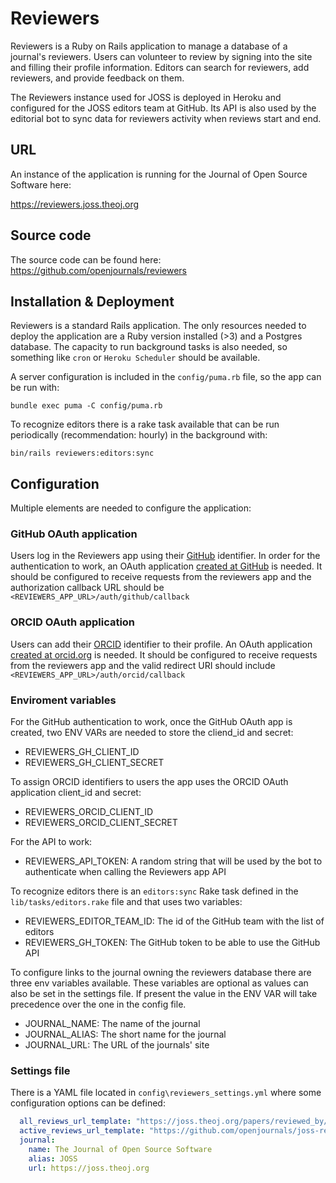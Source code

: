 # Reviewers

Reviewers is a Ruby on Rails application to manage a database of a journal's reviewers. Users can volunteer to review by signing into the site and filling their profile information. Editors can search for reviewers, add reviewers, and provide feedback on them.

The Reviewers instance used for JOSS is deployed in Heroku and configured for the JOSS editors team at GitHub. Its API is also used by the editorial bot to sync data for reviewers activity when reviews start and end.

## URL

An instance of the application is running for the Journal of Open Source Software here:

https://reviewers.joss.theoj.org

## Source code

The source code can be found here: https://github.com/openjournals/reviewers

## Installation & Deployment

Reviewers is a standard Rails application. The only resources needed to deploy the application are a Ruby version installed (>3) and a Postgres database. The capacity to run background tasks is also needed, so something like `cron` or `Heroku Scheduler` should be available.

A server configuration is included in the `config/puma.rb` file, so the app can be run with:

```
bundle exec puma -C config/puma.rb
```

To recognize editors there is a rake task available that can be run periodically (recommendation: hourly) in the background with:
```
bin/rails reviewers:editors:sync
```

## Configuration

Multiple elements are needed to configure the application:

### GitHub OAuth application

Users log in the Reviewers app using their [GitHub](https://github.com) identifier. In order for the authentication to work, an OAuth application [created at GitHub](https://github.com/settings/developers) is needed. It should be configured to receive requests from the reviewers app and the authorization callback URL should be `<REVIEWERS_APP_URL>/auth/github/callback`

### ORCID OAuth application

Users can add their [ORCID](https://orcid.org) identifier to their profile. An OAuth application [created at orcid.org](https://orcid.org/developer-tools) is needed. It should be configured to receive requests from the reviewers app and the valid redirect URI should include `<REVIEWERS_APP_URL>/auth/orcid/callback`

### Enviroment variables

For the GitHub authentication to work, once the GitHub OAuth app is created, two ENV VARs are needed to store the cliend_id and secret:

- REVIEWERS_GH_CLIENT_ID
- REVIEWERS_GH_CLIENT_SECRET

To assign ORCID identifiers to users the app uses the ORCID OAuth application client_id and secret:

- REVIEWERS_ORCID_CLIENT_ID
- REVIEWERS_ORCID_CLIENT_SECRET

For the API to work:

- REVIEWERS_API_TOKEN: A random string that will be used by the bot to authenticate when calling the Reviewers app API

To recognize editors there is an `editors:sync` Rake task defined in the `lib/tasks/editors.rake` file and that uses two variables:

- REVIEWERS_EDITOR_TEAM_ID: The id of the GitHub team with the list of editors
- REVIEWERS_GH_TOKEN: The GitHub token to be able to use the GitHub API

To configure links to the journal owning the reviewers database there are three env variables available. These variables are optional as values can also be set in the settings file. If present the value in the ENV VAR will take precedence over the one in the config file.

- JOURNAL_NAME: The name of the journal
- JOURNAL_ALIAS: The short name for the journal
- JOURNAL_URL: The URL of the journals' site

### Settings file

There is a YAML file located in `config\reviewers_settings.yml` where some configuration options can be defined:

```yaml
  all_reviews_url_template: "https://joss.theoj.org/papers/reviewed_by/{{github}}"
  active_reviews_url_template: "https://github.com/openjournals/joss-reviews/issues?q=is:issue+is:open+label:review+mentions:{{github}}"
  journal:
    name: The Journal of Open Source Software
    alias: JOSS
    url: https://joss.theoj.org
```

